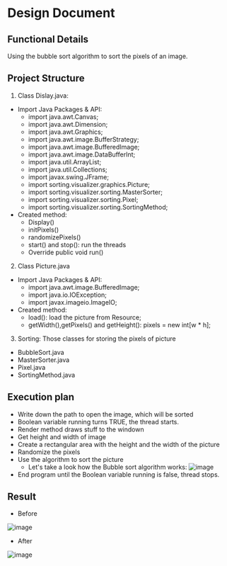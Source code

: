 # Design Document
## Functional Details 
Using the bubble sort algorithm to sort the pixels of an image.
## Project Structure
1. Class Dislay.java:
- Import Java Packages & API:
  - import java.awt.Canvas;
  - import java.awt.Dimension;
  - import java.awt.Graphics;
  - import java.awt.image.BufferStrategy;
  - import java.awt.image.BufferedImage;
  - import java.awt.image.DataBufferInt;
  - import java.util.ArrayList;
  - import java.util.Collections;
  - import javax.swing.JFrame;
  - import sorting.visualizer.graphics.Picture;
  - import sorting.visualizer.sorting.MasterSorter;
  - import sorting.visualizer.sorting.Pixel;
  - import sorting.visualizer.sorting.SortingMethod;
- Created method:
  - Display()
  - initPixels()
  - randomizePixels()
  - start() and stop(): run the threads
  - Override public void run()

2. Class Picture.java
- Import Java Packages & API:
  - import java.awt.image.BufferedImage;
  - import java.io.IOException;
  - import javax.imageio.ImageIO;
- Created method:
  - load(): load the picture from Resource;
  - getWidth(),getPixels() and getHeight(): pixels = new int[w * h];
3. Sorting: Those classes for storing the pixels of picture 
- BubbleSort.java 
- MasterSorter.java
- Pixel.java
- SortingMethod.java
## Execution plan
- Write down the path to open the image, which will be sorted
- Boolean variable running turns TRUE, the thread starts.
- Render method draws stuff to the windown
- Get height and width of image
- Create a rectangular area with the height and the width of the picture
- Randomize the pixels
- Use the algorithm to sort the picture
  - Let's take a look how the Bubble sort algorithm works:
![image](https://user-images.githubusercontent.com/85243027/120709314-5f376780-c4c5-11eb-9d0b-f071c50edfe1.png)
- End program until the Boolean variable running is false, thread stops.

## Result
- Before
 
![image](https://user-images.githubusercontent.com/85243027/120708780-ae30cd00-c4c4-11eb-80e0-162bd35eca19.png)
- After

![image](https://user-images.githubusercontent.com/85243027/120708988-f819b300-c4c4-11eb-8b2c-94b5f29ff37a.png)


